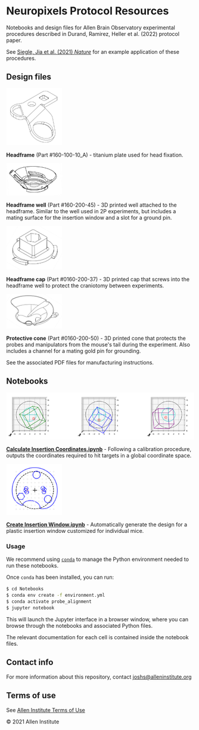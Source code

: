 # Neuropixels Protocol Resources

Notebooks and design files for Allen Brain Observatory experimental procedures described in Durand, Ramirez, Heller et al. (2022) protocol paper.

See [Siegle, Jia et al. (2021) *Nature*](https://www.nature.com/articles/s41586-020-03171-x) for an example application of these procedures.


## Design files

<img src="Design%20files/0160-100-10_A.png" width=150>

**Headframe** (Part #160-100-10_A) - titanium plate used for head fixation.

<img src="Design%20files/0160-200-45.png" width=150>

**Headframe well** (Part #160-200-45) - 3D printed well attached to the headframe. Similar to the well used in 2P experiments, but includes a mating surface for the insertion window and a slot for a ground pin.

<img src="Design%20files/0160-200-37.png" width=150>

**Headframe cap** (Part #0160-200-37) - 3D printed cap that screws into the headframe well to protect the craniotomy between experiments.

<img src="Design%20files/0160-200-50.png" width=150>

**Protective cone** (Part #0160-200-50) - 3D printed cone that protects the probes and manipulators from the mouse's tail during the experiment. Also includes a channel for a mating gold pin for grounding.

See the associated PDF files for manufacturing instructions.


## Notebooks

<img src="Notebooks/calculate_insertion_coordinates.png" width=550>

[**Calculate Insertion Coordinates.ipynb**](Notebooks/Calculate%20Insertion%20Coordinates.ipynb) - Following a calibration procedure, outputs the coordinates required to hit targets in a global coordinate space.

<img src="Notebooks/create_insertion_window.png" width=150>

[**Create Insertion Window.ipynb**](Notebooks/Create%20Insertion%20Window.ipynb) - Automatically generate the design for a plastic insertion window customized for individual mice.

### Usage

We recommend using [`conda`](https://docs.conda.io/projects/conda/en/latest/user-guide/install/index.html) to manage the Python environment needed to run these notebooks.

Once `conda` has been installed, you can run:

```bash
$ cd Notebooks
$ conda env create -f environment.yml
$ conda activate probe_alignment
$ jupyter notebook
```

This will launch the Jupyter interface in a browser window, where you can browse through the notebooks and associated Python files.

The relevant documentation for each cell is contained inside the notebook files.


## Contact info

For more information about this repository, contact [joshs@alleninstitute.org](mailto:joshs@alleninstitute.org)


## Terms of use

See [Allen Institute Terms of Use](https://alleninstitute.org/legal/terms-use/)

© 2021 Allen Institute


